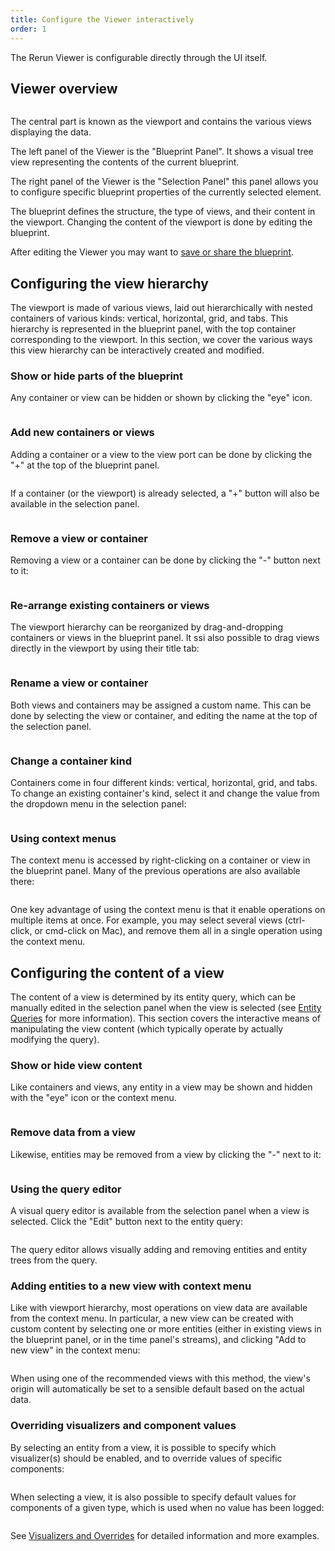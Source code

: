 ```yaml
---
title: Configure the Viewer interactively
order: 1
---
```


The Rerun Viewer is configurable directly through the UI itself.

## Viewer overview

<picture>
  <img src="https://static.rerun.io/overview/158a13691fe0364ed5d4dc420f5b2c39b60705cd/full.png" alt="">
  <source media="(max-width: 480px)" srcset="https://static.rerun.io/overview/158a13691fe0364ed5d4dc420f5b2c39b60705cd/480w.png">
  <source media="(max-width: 768px)" srcset="https://static.rerun.io/overview/158a13691fe0364ed5d4dc420f5b2c39b60705cd/768w.png">
  <source media="(max-width: 1024px)" srcset="https://static.rerun.io/overview/158a13691fe0364ed5d4dc420f5b2c39b60705cd/1024w.png">
  <source media="(max-width: 1200px)" srcset="https://static.rerun.io/overview/158a13691fe0364ed5d4dc420f5b2c39b60705cd/1200w.png">
</picture>


The central part is known as the viewport and contains the various views displaying the data.

The left panel of the Viewer is the "Blueprint Panel". It shows a visual tree view representing
the contents of the current blueprint.

The right panel of the Viewer is the "Selection Panel" this panel allows you to configure
specific blueprint properties of the currently selected element.

The blueprint defines the structure, the type of views, and their content in the viewport. Changing the content of the viewport is done by editing the blueprint.

After editing the Viewer you may want to [save or share the blueprint](./save-and-load.md).

## Configuring the view hierarchy

The viewport is made of various views, laid out hierarchically with nested containers of various kinds: vertical, horizontal, grid, and tabs. This hierarchy is represented in the blueprint panel, with the top container corresponding to the viewport. In this section, we cover the various ways this view hierarchy can be interactively created and modified.

### Show or hide parts of the blueprint

Any container or view can be hidden or shown by clicking the "eye" icon.

<picture style="zoom: 0.5">
  <img src="https://static.rerun.io/show_hide_btn/bbca385d4898ec220bfb91c430ea52d59553913e/full.png" alt="">
</picture>


### Add new containers or views

Adding a container or a view to the view port can be done by clicking the "+" at the top of the blueprint panel.

<picture style="zoom: 0.5">
  <img src="https://static.rerun.io/add_view/3933d7096846594304ddec2d51dda9c434d763bf/full.png" alt="">
</picture>


If a container (or the viewport) is already selected, a "+" button will also be available in the selection panel.

<picture style="zoom: 0.5">
  <img src="https://static.rerun.io/add_view_selection_panel/2daf01c80dcd2496b554e4376af702c7713a47dc/full.png" alt="">
  <source media="(max-width: 480px)" srcset="https://static.rerun.io/add_view_selection_panel/2daf01c80dcd2496b554e4376af702c7713a47dc/480w.png">
</picture>



### Remove a view or container

Removing a view or a container can be done by clicking the "-" button next to it:

<picture style="zoom: 0.5">
  <img src="https://static.rerun.io/remove/6b9d97e4297738b8aad89158e4d15420be362b4a/full.png" alt="">
</picture>


### Re-arrange existing containers or views

The viewport hierarchy can be reorganized by drag-and-dropping containers or views in the blueprint panel. It ssi also possible to drag views directly in the viewport by using their title tab:

<picture style="zoom: 0.5">
  <img src="https://static.rerun.io/drag_and_drop_viewport/8521fda375a2f6af15628b04ead4ba848cb8bc27/full.png" alt="">
  <source media="(max-width: 480px)" srcset="https://static.rerun.io/drag_and_drop_viewport/8521fda375a2f6af15628b04ead4ba848cb8bc27/480w.png">
</picture>


### Rename a view or container

Both views and containers may be assigned a custom name. This can be done by selecting the view or container, and editing the name at the top of the selection panel.

<picture style="zoom: 0.5">
  <img src="https://static.rerun.io/rename/9dcb63d36f1676568fb106ee55ab110438b63fa9/full.png" alt="">
  <source media="(max-width: 480px)" srcset="https://static.rerun.io/rename/9dcb63d36f1676568fb106ee55ab110438b63fa9/480w.png">
</picture>


### Change a container kind

Containers come in four different kinds: vertical, horizontal, grid, and tabs. To change an existing container's kind, select it and change the value from the dropdown menu in the selection panel:

<picture style="zoom: 0.5">
  <img src="https://static.rerun.io/container_kind/f123f2220d9e82d520af367b7af020179a4de675/full.png" alt="">
  <source media="(max-width: 480px)" srcset="https://static.rerun.io/container_kind/f123f2220d9e82d520af367b7af020179a4de675/480w.png">
</picture>



### Using context menus

The context menu is accessed by right-clicking on a container or view in the blueprint panel. Many of the previous operations are also available there:

<picture>
  <img src="https://static.rerun.io/context_menu_container/e90e4688f306187d902467b452fb7146eec1bf4b/full.png" alt="">
</picture>


One key advantage of using the context menu is that it enable operations on multiple items at once. For example, you may select several views (ctrl-click, or cmd-click on Mac), and remove them all in a single operation using the context menu.


## Configuring the content of a view

The content of a view is determined by its entity query, which can be manually edited in the selection panel when the view is selected (see [Entity Queries](../../reference/entity-queries.md) for more information). This section covers the interactive means of manipulating the view content (which typically operate by actually modifying the query).


### Show or hide view content

Like containers and views, any entity in a view may be shown and hidden with the "eye" icon or the context menu.

<picture style="zoom: 0.5">
  <img src="https://static.rerun.io/show_hide_entity/587a5d8fd763c0bade461bc54a66a4acdd087821/full.png" alt="">
</picture>


### Remove data from a view

Likewise, entities may be removed from a view by clicking the "-" next to it:

<picture style="zoom: 0.5">
  <img src="https://static.rerun.io/remove_entity/ec0447ca7e420bc9d19a7bf015cc39f88b42598a/full.png" alt="">
</picture>


### Using the query editor

A visual query editor is available from the selection panel when a view is selected. Click the "Edit" button next to the entity query:

<picture style="zoom: 0.5">
  <img src="https://static.rerun.io/add_remove_entity/4c5e536d4ca145058a8bc59a0b32267821663f06/full.png" alt="">
  <source media="(max-width: 480px)" srcset="https://static.rerun.io/add_remove_entity/4c5e536d4ca145058a8bc59a0b32267821663f06/480w.png">
</picture>

The query editor allows visually adding and removing entities and entity trees from the query.

### Adding entities to a new view with context menu

Like with viewport hierarchy, most operations on view data are available from the context menu. In particular, a new view can be created with custom content by selecting one or more entities (either in existing views in the blueprint panel, or in the time panel's streams), and clicking "Add to new view" in the context menu:

<picture style="zoom: 0.5">
  <img src="https://static.rerun.io/add_to_new_view/87f2d5ffb3ef896c82f398cd3c3d1c7321d59073/full.png" alt="">
  <source media="(max-width: 480px)" srcset="https://static.rerun.io/add_to_new_view/87f2d5ffb3ef896c82f398cd3c3d1c7321d59073/480w.png">
  <source media="(max-width: 768px)" srcset="https://static.rerun.io/add_to_new_view/87f2d5ffb3ef896c82f398cd3c3d1c7321d59073/768w.png">
  <source media="(max-width: 1024px)" srcset="https://static.rerun.io/add_to_new_view/87f2d5ffb3ef896c82f398cd3c3d1c7321d59073/1024w.png">
</picture>

When using one of the recommended views with this method, the view's origin will automatically be set to a sensible default based on the actual data.

### Overriding visualizers and component values

By selecting an entity from a view, it is possible to specify which visualizer(s) should be enabled, and to override values of specific components:

<picture style="zoom: 0.5">
  <img src="https://static.rerun.io/visualizers/8ca9926398435e8b4c46eda91267a5454f6a75ba/full.png" alt="">
  <source media="(max-width: 480px)" srcset="https://static.rerun.io/visualizers/8ca9926398435e8b4c46eda91267a5454f6a75ba/480w.png">
</picture>

When selecting a view, it is also possible to specify default values for components of a given type, which is used when no value has been logged:

<picture style="zoom: 0.5">
  <img src="https://static.rerun.io/component_defaults/3330f16b246a523f9e9a9d8c3549cdc08660356f/full.png" alt="">
  <source media="(max-width: 480px)" srcset="https://static.rerun.io/component_defaults/3330f16b246a523f9e9a9d8c3549cdc08660356f/480w.png">
</picture>

See [Visualizers and Overrides](../../concepts/visualizers-and-overrides.md) for detailed information and more examples.

